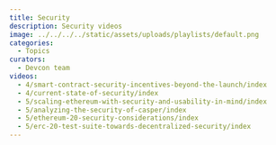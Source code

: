 ```yaml
---
title: Security
description: Security videos
image: ../../../../static/assets/uploads/playlists/default.png
categories:
  - Topics
curators:
  - Devcon team
videos:
  - 4/smart-contract-security-incentives-beyond-the-launch/index
  - 4/current-state-of-security/index
  - 5/scaling-ethereum-with-security-and-usability-in-mind/index
  - 5/analyzing-the-security-of-casper/index
  - 5/ethereum-20-security-considerations/index
  - 5/erc-20-test-suite-towards-decentralized-security/index
---
```

